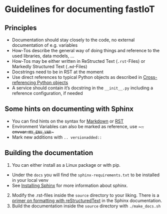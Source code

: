 # Guidelines for documenting fastIoT

## Principles

* Documentation should stay closely to the code, no external documentation of e.g. variables
* How-Tos describe the general way of doing things and reference to the used libraries, data models, …
* How-Tos may be either written in ReStructed Text (`.rst`-Files) or Markedly Structured Text (`.md`-Files)
* Docstrings need to be in RST at the moment
* Use direct references to typical Python objects as described in [Cross-referencing Python objects](https://www.sphinx-doc.org/en/master/usage/restructuredtext/domains.html#cross-referencing-python-objects)
* A service should contain it’s docstring in the `__init__.py` including a reference configuration, if needed

## Some hints on documenting with Sphinx

* You can find hints on the syntax for [Markdown](https://myst-parser.readthedocs.io) or [RST](https://www.sphinx-doc.org/en/master/usage/restructuredtext/index.html)
* Environment Variables can also be marked as reference, use ~~~.. envvar::`MY_ENV_VAR`~~~ 
* Mark new additions with `.. versionadded::`

## Building the documentation

1. You can either install as a Linux package or with pip.
  - Under the `docs` you will find the `sphinx-requirements.txt` to be installed in your local venv
  - See [Installing Sphinx](https://www.sphinx-doc.org/en/master/usage/installation.html) for more information about sphinx.
2. Modify the .rst-files inside the `source` directory to your liking. There is a [primer on formatting with reStructuredText](https://www.sphinx-doc.org/en/master/usage/restructuredtext/basics.html) in the Sphinx documentation.
3. Build the documentation inside the `source` directory with `./make_docs.sh`